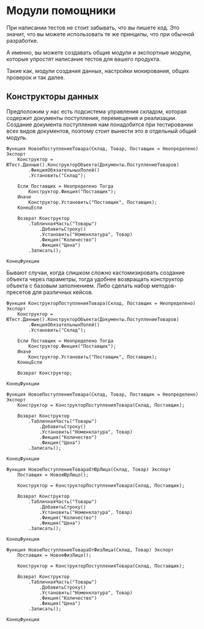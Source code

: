 # Модули помощники

При написании тестов не стоит забывать, что вы пишете код. Это значит, что вы можете использовать те же принципы, что при обычной разработке.

А именно, вы можете создавать общие модули и экспортные модули, которые упростят написание тестов для вашего продукта.

Такие как, модули создания данных, настройки мокирования, общих проверок и так далее.

## Конструкторы данных

Предположим у нас есть подсистема управления складом, которая содержит документы поступления, перемещения и реализации.
Создание документа поступления нам понадобится при тестировании всех видов документов, поэтому стоит вынести это в отдельный общий модуль.

```bsl title="ОбщийМодуль.ТестовыеДанныеУправлениеСкладом"
Функция НовоеПоступлениеТовара(Склад, Товар, Поставщик = Неопределено) Экспорт
    Конструктор = ЮТест.Данные().КонструкторОбъекта(Документы.ПоступлениеТоваров)
        .ФикцияОбязательныхПолей()
        .Установить("Склад");

    Если Поставщик = Неопределено Тогда
        Конструктор.Фикция("Поставщик");
    Иначе
        Конструктор.Установить("Поставщик", Поставщик);
    КонецЕсли

    Возврат Конструктор
        .ТабличнаяЧасть("Товары")
            .ДобавитьСтроку()
            .Установить("Номенклатура", Товар)
            .Фикция("Количество")
            .Фикция("Цена")
        .Записать();
    
КонецФункции
```

Бывают случаи, когда слишком сложно кастомизировать создание объекта через параметры, тогда удобнее возвращать конструктор объекта с базовым заполнением. Либо сделать набор методов-пресетов для различных кейсов.

```bsl title="ОбщийМодуль.ТестовыеДанныеУправлениеСкладом"
Функция КонструкторПоступленияТовара(Склад, Поставщик = Неопределено) Экспорт
    Конструктор = ЮТест.Данные().КонструкторОбъекта(Документы.ПоступлениеТоваров)
        .ФикцияОбязательныхПолей()
        .Установить("Склад");

    Если Поставщик = Неопределено Тогда
        Конструктор.Фикция("Поставщик");
    Иначе
        Конструктор.Установить("Поставщик", Поставщик);
    КонецЕсли

    Возврат Конструктор;
    
КонецФункции

Функция НовоеПоступлениеТовара(Склад, Товар, Поставщик = Неопределено) Экспорт
    Конструктор = КонструкторПоступленияТовара(Склад, Поставщик);

    Возврат Конструктор
        .ТабличнаяЧасть("Товары")
            .ДобавитьСтроку()
            .Установить("Номенклатура", Товар)
            .Фикция("Количество")
            .Фикция("Цена")
        .Записать();
    
КонецФункции

Функция НовоеПоступлениеТовараОтЮрЛица(Склад, Товар) Экспорт
    Поставщик = НовоеЮрЛицо();

    Конструктор = КонструкторПоступленияТовара(Склад, Поставщик);

    Возврат Конструктор
        .ТабличнаяЧасть("Товары")
            .ДобавитьСтроку()
            .Установить("Номенклатура", Товар)
            .Фикция("Количество")
            .Фикция("Цена")
        .Записать();
    
КонецФункции

Функция НовоеПоступлениеТовараОтФизЛица(Склад, Товар) Экспорт
    Поставщик = НовоеФизЛицо();

    Конструктор = КонструкторПоступленияТовара(Склад, Поставщик);

    Возврат Конструктор
        .ТабличнаяЧасть("Товары")
            .ДобавитьСтроку()
            .Установить("Номенклатура", Товар)
            .Фикция("Количество")
            .Фикция("Цена")
        .Записать();
    
КонецФункции
```
